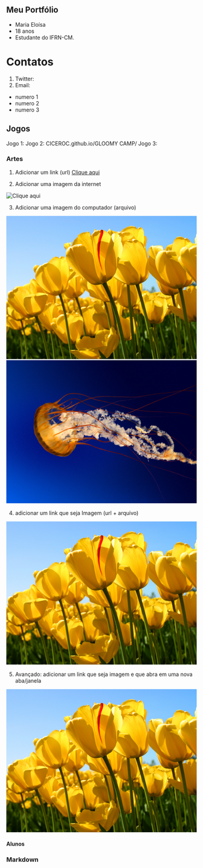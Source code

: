 ## Meu Portfólio

- Maria Eloísa
- 18 anos
- Estudante do IFRN-CM.

# Contatos

1. Twitter:
2. Email:

- numero 1 
- numero 2
- numero 3

## Jogos

Jogo 1: 
Jogo 2: CICEROC.github.io/GLOOMY CAMP/
Jogo 3: 

### Artes

1. Adicionar um link (url)
[Clique aqui](https://www.animalepetshop.com.br/wp-content/uploads/2017/09/cria-de-husky-siberiano-1.jpg)

2. Adicionar uma imagem da internet

![Clique aqui](https://www.animalepetshop.com.br/wp-content/uploads/2017/09/cria-de-husky-siberiano-1.jpg)

3. Adicionar uma imagem do computador (arquivo)

![Imagem1](Tulips.jpg)
![Imagem2](Jellyfish.jpg)

4. adicionar um link que seja Imagem (url + arquivo)

[![Imagem1](Tulips.jpg)](http://Twitter.com)

5. Avançado: adicionar um link que seja imagem e que abra em uma nova aba/janela

<a href="http:/twitter.com" target="_blank"> ![Imagem1](Tulips.jpg) </a>

#### Alunos


### Markdown


